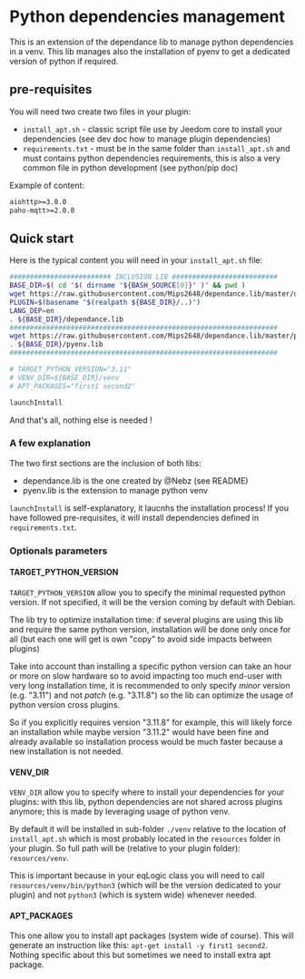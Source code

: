# Python dependencies management

This is an extension of the dependance lib to manage python dependencies in a venv.
This lib manages also the installation of pyenv to get a dedicated version of python if required.

## pre-requisites

You will need two create two files in your plugin:

- `install_apt.sh` - classic script file use by Jeedom core to install your dependencies (see dev doc how to manage plugin dependencies)
- `requirements.txt` - must be in the same folder than `install_apt.sh` and must contains python dependencies requirements, this is also a very common file in python development (see python/pip doc)

Example of content:

```txt
aiohttp>=3.8.0
paho-mqtt>=2.0.0
```

## Quick start

Here is the typical content you will need in your `install_apt.sh` file:

```bash
######################### INCLUSION LIB ##########################
BASE_DIR=$( cd "$( dirname "${BASH_SOURCE[0]}" )" && pwd )
wget https://raw.githubusercontent.com/Mips2648/dependance.lib/master/dependance.lib --no-cache -O ${BASE_DIR}/dependance.lib &>/dev/null
PLUGIN=$(basename "$(realpath ${BASE_DIR}/..)")
LANG_DEP=en
. ${BASE_DIR}/dependance.lib
##################################################################
wget https://raw.githubusercontent.com/Mips2648/dependance.lib/master/pyenv.lib --no-cache -O ${BASE_DIR}/pyenv.lib &>/dev/null
. ${BASE_DIR}/pyenv.lib
##################################################################

# TARGET_PYTHON_VERSION="3.11"
# VENV_DIR=${BASE_DIR}/venv
# APT_PACKAGES="first1 second2"

launchInstall
```

And that's all, nothing else is needed !

### A few explanation

The two first sections are the inclusion of both libs:

- dependance.lib is the one created by @Nebz (see README)
- pyenv.lib is the extension to manage python venv

`launchInstall` is self-explanatory, it laucnhs the installation process!
If you have followed pre-requisites, it will install dependencies defined in `requirements.txt`.

### Optionals parameters

#### TARGET_PYTHON_VERSION

`TARGET_PYTHON_VERSION` allow you to specify the minimal requested python version. If not specified, it will be the version coming by default with Debian.

The lib try to optimize installation time: if several plugins are using this lib and require the same python version, installation will be done only once for all (but each one will get is own "copy" to avoid side impacts between plugins)

Take into account than installing a specific python version can take an hour or more on slow hardware so to avoid impacting too much end-user with very long installation time, it is recommended to only specify *minor* version (e.g. "3.11") and not *patch* (e.g. "3.11.8") so the lib can optimize the usage of python version cross plugins.

So if you explicitly requires version "3.11.8" for example, this will likely force an installation while maybe version "3.11.2" would have been fine and already available so installation process would be much faster because a new installation is not needed.

#### VENV_DIR

`VENV_DIR` allow you to specify where to install your dependencies for your plugins: with this lib, python dependencies are not shared across plugins anymore; this is made by leveraging usage of python venv.

By default it will be installed in sub-folder `./venv` relative to the location of `install_apt.sh` which is most probably located in the `resources` folder in your plugin. So full path will be (relative to your plugin folder): `resources/venv`.

This is important because in your eqLogic class you will need to call `resources/venv/bin/python3` (which will be the version dedicated to your plugin) and not `python3` (which is system wide) whenever needed.

#### APT_PACKAGES

This one allow you to install apt packages (system wide of course). This will generate an instruction like this: `apt-get install -y first1 second2`.
Nothing specific about this but sometimes we need to install extra apt package.
